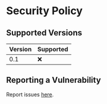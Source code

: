 # Security Policy

## Supported Versions

| Version | Supported          |
| ------- | ------------------ |
| 0.1  | ❌               |

## Reporting a Vulnerability

Report issues [here](https://github.com/Team-Fenris/tfcctrl/issues).

